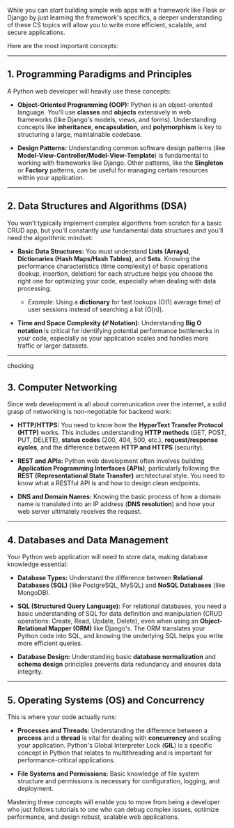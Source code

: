 While you can _start_ building simple web apps with a framework like Flask or Django by just learning the framework's specifics, a deeper understanding of these CS topics will allow you to write more efficient, scalable, and secure applications.

Here are the most important concepts:

---

## 1. Programming Paradigms and Principles

A Python web developer will heavily use these concepts:

- **Object-Oriented Programming (OOP):** Python is an object-oriented language. You'll use **classes** and **objects** extensively in web frameworks (like Django's models, views, and forms). Understanding concepts like **inheritance**, **encapsulation**, and **polymorphism** is key to structuring a large, maintainable codebase.

- **Design Patterns:** Understanding common software design patterns (like **Model-View-Controller/Model-View-Template**) is fundamental to working with frameworks like Django. Other patterns, like the **Singleton** or **Factory** patterns, can be useful for managing certain resources within your application.

---

## 2. Data Structures and Algorithms (DSA)

You won't typically implement complex algorithms from scratch for a basic CRUD app, but you'll constantly _use_ fundamental data structures and you'll need the algorithmic mindset:

- **Basic Data Structures:** You must understand **Lists (Arrays)**, **Dictionaries (Hash Maps/Hash Tables)**, and **Sets**. Knowing the performance characteristics (time complexity) of basic operations (lookup, insertion, deletion) for each structure helps you choose the right one for optimizing your code, especially when dealing with data processing.

  - _Example:_ Using a **dictionary** for fast lookups (O(1) average time) of user sessions instead of searching a list (O(n)).

- **Time and Space Complexity ($\mathcal{O}$ Notation):** Understanding **Big O notation** is critical for identifying potential performance bottlenecks in your code, especially as your application scales and handles more traffic or larger datasets.

---

checking

## 3. Computer Networking

Since web development is all about communication over the internet, a solid grasp of networking is non-negotiable for backend work:

- **HTTP/HTTPS:** You need to know how the **HyperText Transfer Protocol (HTTP)** works. This includes understanding **HTTP methods** (GET, POST, PUT, DELETE), **status codes** (200, 404, 500, etc.), **request/response cycles**, and the difference between **HTTP and HTTPS** (security).

- **REST and APIs:** Python web development often involves building **Application Programming Interfaces (APIs)**, particularly following the **REST (Representational State Transfer)** architectural style. You need to know what a RESTful API is and how to design clean endpoints.

- **DNS and Domain Names:** Knowing the basic process of how a domain name is translated into an IP address (**DNS resolution**) and how your web server ultimately receives the request.

---

## 4. Databases and Data Management

Your Python web application will need to store data, making database knowledge essential:

- **Database Types:** Understand the difference between **Relational Databases (SQL)** (like PostgreSQL, MySQL) and **NoSQL Databases** (like MongoDB).

- **SQL (Structured Query Language):** For relational databases, you need a basic understanding of SQL for data definition and manipulation (CRUD operations: Create, Read, Update, Delete), even when using an **Object-Relational Mapper (ORM)** like Django's. The ORM translates your Python code into SQL, and knowing the underlying SQL helps you write more efficient queries.

- **Database Design:** Understanding basic **database normalization** and **schema design** principles prevents data redundancy and ensures data integrity.

---

## 5. Operating Systems (OS) and Concurrency

This is where your code actually runs:

- **Processes and Threads:** Understanding the difference between a **process** and a **thread** is vital for dealing with **concurrency** and scaling your application. Python's Global Interpreter Lock (**GIL**) is a specific concept in Python that relates to multithreading and is important for performance-critical applications.

- **File Systems and Permissions:** Basic knowledge of file system structure and permissions is necessary for configuration, logging, and deployment.

Mastering these concepts will enable you to move from being a developer who just follows tutorials to one who can debug complex issues, optimize performance, and design robust, scalable web applications.
